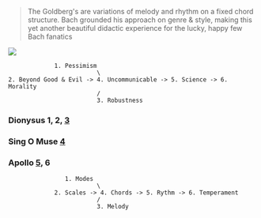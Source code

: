 > The Goldberg's are variations of melody and rhythm on a fixed chord structure. Bach grounded his approach on genre & style, making this yet another beautiful didactic experience for the lucky, happy few Bach fanatics
                 
![](https://www.themusicstand.com/v/vspfiles/photos/599847-2.jpg)

                 1. Pessimism
                             \
    2. Beyond Good & Evil -> 4. Uncommunicable -> 5. Science -> 6. Morality
                             /
                             3. Robustness

### Dionysus 1, 2, [3](https://en.wikipedia.org/wiki/Wolfgang_Amadeus_Mozart)
### Sing O Muse [4](https://en.wikipedia.org/wiki/Johann_Sebastian_Bach)
### Apollo [5](https://en.wikipedia.org/wiki/George_Frideric_Handel), 6


                    1. Modes
                             \
                 2. Scales -> 4. Chords -> 5. Rythm -> 6. Temperament
                             /
                             3. Melody
